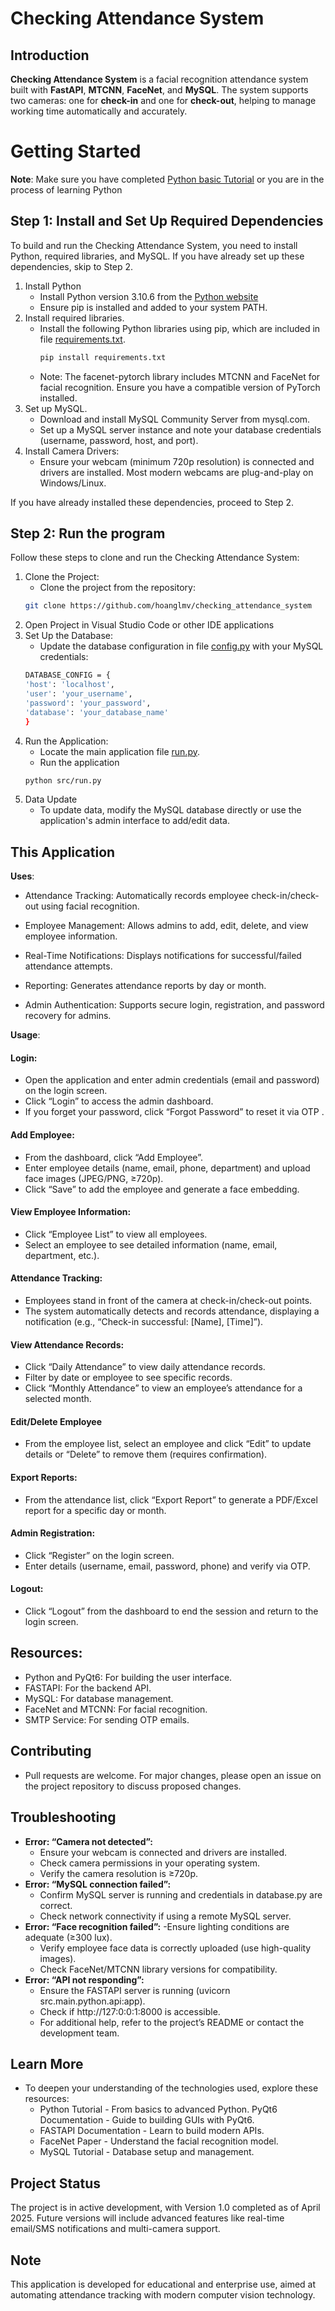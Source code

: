 # Checking Attendance System

##  Introduction

**Checking Attendance System** is a facial recognition attendance system built with **FastAPI**, **MTCNN**, **FaceNet**, and **MySQL**. The system supports two cameras: one for **check-in** and one for **check-out**, helping to manage working time automatically and accurately.
# Getting Started 
**Note**: Make sure you have completed [Python basic Tutorial](https://www.w3schools.com/java/) or you are in the process of learning Python

## Step 1: Install and Set Up Required Dependencies
To build and run the Checking Attendance System, you need to install Python, required libraries, and MySQL. If you have already set up these dependencies, skip to Step 2.
1. Install Python
    - Install Python version 3.10.6 from the [Python website](https://www.python.org/downloads/)
    - Ensure pip is installed and added to your system PATH. 
2. Install required libraries. 
    - Install the following Python libraries using pip, which are included in file [requirements.txt](checking_attendance_system/requirements.txt).
      ```bash
      pip install requirements.txt

    - Note: The facenet-pytorch library includes MTCNN and FaceNet for facial recognition. Ensure you have a compatible version of PyTorch installed. 
3. Set up MySQL. 
    - Download and install MySQL Community Server from mysql.com. 
    - Set up a MySQL server instance and note your database credentials (username, password, host, and port).
4. Install Camera Drivers:
    - Ensure your webcam (minimum 720p resolution) is connected and drivers are installed. Most modern webcams are plug-and-play on Windows/Linux.

If you have already installed these dependencies, proceed to Step 2.

## Step 2: Run the program
Follow these steps to clone and run the Checking Attendance System: 
1. Clone the Project:
    - Clone the project from the repository:
    ```bash
    git clone https://github.com/hoanglmv/checking_attendance_system
2. Open Project in Visual Studio Code or other IDE applications
3. Set Up the Database: 
    - Update the database configuration in file [config.py](src\be_src\app\core\config.py) with your MySQL credentials: 
    ``` bash
    DATABASE_CONFIG = {
    'host': 'localhost',
    'user': 'your_username',
    'password': 'your_password',
    'database': 'your_database_name'
    }
4. Run the Application:
    - Locate the main application file [run.py](src\run.py).
    - Run the application
    ```bash 
    python src/run.py
5. Data Update
    - To update data, modify the MySQL database directly or use the application's admin interface to add/edit data. 

## This Application
**Uses**:
- Attendance Tracking: Automatically records employee check-in/check-out using facial recognition.

- Employee Management: Allows admins to add, edit, delete, and view employee information.

- Real-Time Notifications: Displays notifications for successful/failed attendance attempts.

- Reporting: Generates attendance reports by day or month.

- Admin Authentication: Supports secure login, registration, and password recovery for admins.

**Usage**:
#### Login:
- Open the application and enter admin credentials (email and password) on the login screen.
- Click “Login” to access the admin dashboard.
- If you forget your password, click “Forgot Password” to reset it via OTP .
#### Add Employee:
- From the dashboard, click “Add Employee”.
- Enter employee details (name, email, phone, department) and upload face images (JPEG/PNG, ≥720p).
- Click “Save” to add the employee and generate a face embedding.
#### View Employee Information:
- Click “Employee List” to view all employees.
- Select an employee to see detailed information (name, email, department, etc.).
#### Attendance Tracking:
- Employees stand in front of the camera at check-in/check-out points.
- The system automatically detects and records attendance, displaying a notification (e.g., “Check-in successful: [Name], [Time]”).
#### View Attendance Records:
- Click “Daily Attendance”  to view daily attendance records.
- Filter by date or employee to see specific records.
- Click “Monthly Attendance”  to view an employee’s attendance for a selected month.
#### Edit/Delete Employee
- From the employee list, select an employee and click “Edit” to update details or “Delete” to remove them (requires confirmation).
#### Export Reports:
- From the attendance list, click “Export Report” to generate a PDF/Excel report for a specific day or month.
#### Admin Registration:
- Click “Register” on the login screen.
- Enter details (username, email, password, phone) and verify via OTP.
#### Logout:
- Click “Logout” from the dashboard to end the session and return to the login screen.
## Resources:
- Python and PyQt6: For building the user interface.
- FASTAPI: For the backend API.
- MySQL: For database management.
- FaceNet and MTCNN: For facial recognition.
- SMTP Service: For sending OTP emails.

## Contributing

- Pull requests are welcome. For major changes, please open an issue on the project repository to discuss proposed changes.

## Troubleshooting

- **Error: “Camera not detected”:**
  - Ensure your webcam is connected and drivers are installed.
  - Check camera permissions in your operating system.
  - Verify the camera resolution is ≥720p.
- **Error: “MySQL connection failed”:**
  - Confirm MySQL server is running and credentials in database.py are correct.
  - Check network connectivity if using a remote MySQL server.
- **Error: “Face recognition failed”:**
   -Ensure lighting conditions are adequate (≥300 lux).
  - Verify employee face data is correctly uploaded (use high-quality images).
  - Check FaceNet/MTCNN library versions for compatibility.
- **Error: “API not responding”:**
  - Ensure the FASTAPI server is running (uvicorn src.main.python.api:app).
  - Check if http://127:0:0:1:8000 is accessible.
  - For additional help, refer to the project’s README or contact the development team.

## Learn More
- To deepen your understanding of the technologies used, explore these resources:
  - Python Tutorial - From basics to advanced Python.
PyQt6 Documentation - Guide to building GUIs with PyQt6.
  - FASTAPI Documentation - Learn to build modern APIs.
  - FaceNet Paper - Understand the facial recognition model.
  - MySQL Tutorial - Database setup and management.

## Project Status
The project is in active development, with Version 1.0 completed as of April 2025. Future versions will include advanced features like real-time email/SMS notifications and multi-camera support.

## Note
This application is developed for educational and enterprise use, aimed at automating attendance tracking with modern computer vision technology.